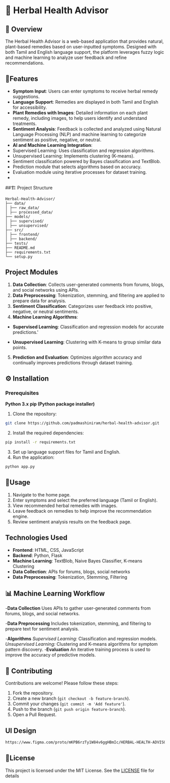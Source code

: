 # 🌿 Herbal Health Advisor
## 📝 Overview
The Herbal Health Advisor is a web-based application that provides natural, plant-based remedies based on user-inputted symptoms. Designed with both Tamil and English language support, the platform leverages fuzzy logic and machine learning to analyze user feedback and refine recommendations.
## 🌟Features
- **Symptom Input**: Users can enter symptoms to receive herbal remedy suggestions.
- **Language Support**: Remedies are displayed in both Tamil and English for accessibility.
- **Plant Remedies with Images**: Detailed information on each plant remedy, including 
images, to help users identify and understand treatments.
- **Sentiment Analysis**: Feedback is collected and analyzed using Natural Language 
Processing (NLP) and machine learning to categorize sentiment as positive, negative, or 
neutral.
- **AI and Machine Learning Integration**:
 - Supervised Learning: Uses classification and regression algorithms.
 - Unsupervised Learning: Implements clustering (K-means).
 - Sentiment classification powered by Bayes classification and TextBlob.
 - Prediction module that selects algorithms based on accuracy.
 - Evaluation module using iterative processes for dataset training.
 - 
##🏗️ Project Structure
```
Herbal-Health-Advisor/
├── data/
│ ├── raw_data/
│ ├── processed_data/
├── models/
│ ├── supervised/
│ ├── unsupervised/
├── src/
│ ├── frontend/
│ ├── backend/
├── tests/
├── README.md
├── requirements.txt
└── setup.py
```
## Project Modules
1. **Data Collection**: Collects user-generated comments from forums, blogs, and social 
networks using APIs.
2. **Data Preprocessing**: Tokenization, stemming, and filtering are applied to prepare data 
for analysis.
3. **Sentiment Classification**: Categorizes user feedback into positive, negative, or neutral 
sentiments.
4. **Machine Learning Algorithms**:
 - **Supervised Learning**: Classification and regression models for accurate predictions.'

 - **Unsupervised Learning**: Clustering with K-means to group similar data points.
5. **Prediction and Evaluation**: Optimizes algorithm accuracy and continually improves 
predictions through dataset training.
## ⚙️ Installation
### Prerequisites
**Python 3.x**
**pip (Python package installer)**
1. Clone the repository:
 ```bash
 git clone https://github.com/padmashiniram/herbal-health-advisor.git
 ```
2. Install the required dependencies:
 ```bash
 pip install -r requirements.txt
 ```
3. Set up language support files for Tamil and English.
4. Run the application:
 ```bash
 python app.py
 ```
## 🚀Usage
1. Navigate to the home page.
2. Enter symptoms and select the preferred language (Tamil or English).
3. View recommended herbal remedies with images.
4. Leave feedback on remedies to help improve the recommendation engine.
5. Review sentiment analysis results on the feedback page.
## Technologies Used
- **Frontend**: HTML, CSS, JavaScript
- **Backend**: Python, Flask
- **Machine Learning**: TextBlob, Naive Bayes Classifier, K-means Clustering
- **Data Collection**: APIs for forums, blogs, social networks
- **Data Preprocessing**: Tokenization, Stemming, Filtering
## 📊 Machine Learning Workflow
-**Data Collection**
Uses APIs to gather user-generated comments from forums, blogs, and social networks.

-**Data Preprocessing**
Includes tokenization, stemming, and filtering to prepare text for sentiment analysis.

-**Algorithms**
*Supervised Learning:* Classification and regression models.
*Unsupervised Learning:* Clustering and K-means algorithms for symptom pattern discovery.
-**Evaluation**
An iterative training process is used to improve the accuracy of predictive models.
  
## 🤝 Contributing
Contributions are welcome! Please follow these steps:
1. Fork the repository.
2. Create a new branch (`git checkout -b feature-branch`).
3. Commit your changes (`git commit -m 'Add feature'`).
4. Push to the branch (`git push origin feature-branch`).
5. Open a Pull Request.
## UI Design
```bash
https://www.figma.com/proto/mKPB6rzTy1W84v6ggHBmIc/HERBAL-HEALTH-ADVISOR?type=design&node-id=10-8&t=jhLjq7iFMc2bqXXP-1&scaling=scale-down&page-id=0%3A1&starting-point-node-id=10%3A8&show-proto-sidebar=1&mode=design
```
## 📜License
This project is licensed under the MIT License. See the [LICENSE](LICENSE) file for 
details
